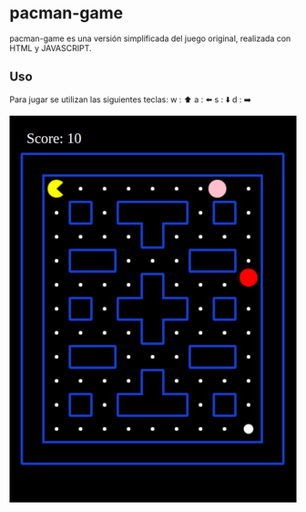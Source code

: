 # pacman-game

pacman-game es una versión simplificada del juego original, realizada con HTML y JAVASCRIPT.

## Uso

Para jugar se utilizan las siguientes teclas:
w : ⬆️
a : ⬅️
s : ⬇️
d : ➡️

![pacman-game](https://github.com/nataliamachella/pacman-game/blob/master/pacman/img/pacman-game.png)

